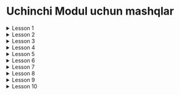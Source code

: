 # Uchinchi Modul uchun mashqlar

<details>
<summary>Lesson 1</summary>
<ul>
<details>
<summary>1.Topshiriq - Oson</summary>

* Name, owner, releaseDate fieldlaridan iborat ProgrammingLanguage classini yarating.
* null qiymatlar ham berib classdan object oling va ekranga chop eting
* Null qiymatini olish jarayonida yuzaga keladigan NullPointerExceptioni catching qiling (tuting)

</details>
</ul>
<ul>
<details>
<summary>2.Topshiriq - Qiyin</summary>

* int[]array=new int[10];
* 10 ta elemnti bor massiv yarating va qiymatlar bilan to'ldiring
* user 1 dan 10 gacha son kiritsin va kirilgan son boyicha massivdagi sonni ekranga chiqaring
* agar user kiritgan son 0 dan kichik yoki 10 dan katta bo'ladigan bo'lsa NoFoundNumberException exceptionini tashlang
* NoFoundNumberException exception classini o'zingiz yarating

</details>
</ul>
<ul>
<details>
<summary>3.Topshiriq - Juda Qiyin</summary>

* Qavat, Rangi, RoomCount va PersonName fieldlardan iborat Home classini yarating
* Class dan object olyapganda fieldlarning qiymati bo'lmasa har bir field uchun o'ziga xos exception oting
* qavat 0 dak kichik bo'lsa -> QavatCantBeLessThanZeroException
* rangi null yoki "" bo'sh bo'ladigan bo'lsa -> RangCantBeBlankException
* roomCount 10 dan kichik bo'lsa -> RoomCountCantBeLessThanTenException
* PersonName null yoki "" bo'sh bo'lsa -> PersonNameCantBeBlankException

</details>
</ul>
</details>
<details>
<summary>Lesson 2</summary>
<ul>
<details>
<summary>1.Topshiriq - Oson</summary>

* Genericdan foydalanib method yozing. Methodga faqat Comparable interfacedan
  voris olgan class kirib kelsin. Method int turini qaytarsin va 2 ta generic tuiridagi
  qiymatlar kirib kelsin. Method ichida 2 la elementni compareTo() methodi orqali solishtirib qiymat qaytaring

</details>
</ul>
<ul>
<details>
<summary>2.Topshiriq - Qiyin</summary>

* Animal, Cat, Dog, Horse, Sheep classlarini yarating
* Hamma hayvonlar Animal classidan extend olsin
* Genericdan foydalanib AnimalHouse classini yarating,
* Ichida Generic fieldi va generic setter,getter methodlari bo'lsin
* AnimalHouse classiga faqat Animaldan extend olgan classlar kirib kelsin

</details>
</ul>
<ul>
<details>
<summary>3.Topshiriq - Juda Qiyin</summary>

* Genericdan foydalanib ArrayListni sodda versiyasini yozing
* Unda add(element),remove(index),get(index),size(),clear(),isEmpty() methodlari bo'lsin
* Va yaratilgan sodda ArrayList ni hamma methodlarini ishlatib qiymatlarini ekranga chop eting

</details>
</ul>
</details>
<details>
<summary>Lesson 3</summary>
<ul>
<details>
<summary>1.Topshiriq - Oson</summary>

* sonlarni saqlovchi uzunligi 30 bo'lgan list yarating. va 100 gacha bo'lgan random sonlar
  bilan to'ldiring. Indexdan foydalangan holda listni qiymatlarini chizing
  Listning sizegacha bo'lgan random son orqali osha indexdagi elementni olib tashlansin
  va qayta chizing elementlarni

</details>
</ul>
<ul>
<details>
<summary>2.Topshiriq - Qiyin</summary>

* Ismlar listini yarating 20 tacha ismlar qoshing dublikat ismlarni ham bo'lsin.
* dublikat ismlarni listdan o'chirib tashlang
* Itirator method orqali list elementlarini ekranga chiqaring

</details>
</ul>
<ul>
<details>
<summary>3.Topshiriq - Juda Qiyin</summary>

* Book classini yarating uni ichida book larni saqlovchi list1 va list2 listlarini yarating
  list1 ni 10 book objectni bilan toldiring. list2 ni esa random son orqali list1dan tanlab olingan
  5 ta element ni bering.
* Ikkala listni ham ekranga chizing
* list1 dan list2 da bor elementlarni ochirib tashlang
* Qaytadan 2la listni ham qayta ekranga chiqaring

</details>
</ul>

</details>
<details>
<summary>Lesson 4</summary>

<ul>
<details>
<summary>1.Topshiriq - Oson</summary>

* Ikkita LinkedList dan foydalanib list yarting. Birinchi listga 10 tacha,
  ikkinchisiga 5 tacha ism bilan to'diring.
* birinchi listdagi elementlarni ikkinchi listga qoshing 15 ta element bo'ladi jami.
* Ikkinchi listning firinchisiga va oxirgisiga o'z ismingizni qo'shing
* Iterator orqali elementlarni chop eting

</details>
</ul>

* 3 - darsdagi ArrayList bilan qilingan tasklarni LinkedList bilan qiling

</details>
<details>
<summary>Lesson 5</summary>
<ul>
<details>
<summary>1.Topshiriq - Oson</summary>

* a dan z gacha bo'lgan harflarni saqlovchi set yarating
  forEach orqali ekranga chop eting

</details>
</ul>
<ul>
<details>
<summary>2.Topshiriq - Oson</summary>

* 1 dan 10 gacha sonlarni TreeSetga saqlang va ekranga chiqaring

</details>
</ul>
<ul>
<details>
<summary>3.Topshiriq - Juda Qiyin</summary>

* Name, Phone fieldlaridan iborat User classini yarating.
  Comparator orqali name ba phone boyicha sortlagan holda TreeSetda saqlang
* Set elementlarini ekranga chizing

</details>
</ul>

</details>
<details>
<summary>Lesson 6</summary>
<ul>
<details>
<summary>1.Topshiriq - Oson</summary>

* 10 ta natural sondan iborat queue yarating
* elementlarni ekranga chop eting
* birinchi sonni ochirib oxirga 100 snoni qoshing
* elementlarni ekranga chop eting

</details>
</ul>
<ul>
<details>
<summary>1.Topshiriq - Oson</summary>

* Name,Phone fieldlaridan iborat User larni saqlovchi PriorityQueue yaraqting
* elementlarini ekranga chiqaring
* peek() methodingi natijaini
* poll() methodini natijasini chiqaring
* elementlarini ekranga chiqaring

</details>
</ul>
</details>
<details>
<summary>Lesson 7</summary>
<ul>
<details>
<summary>1.Topshiriq - Qiyin</summary>

* Name, color, model fiieldlardan iborat Car clasini yarating
* Car classini va price ni saqlovchi map yarating
* map elementlari ekranga chizilsin
* berilgan price chegari bo'yicha yani berilgan pricedan kichik bo'lgan mashinalar malumotlari price bilan ekranga
  chiqaradigan method ham yozing

</details>
</ul>
<ul>
<details>
<summary>2.Topshiriq - Juda Qiyin</summary>

* Uy raqamini va shu uyda yashaydigan Userlar listini saqlovchi map yarating
* User classi name, phone, Role Enum fieldlaridan iborat
* Role Enum classi -> GRANDPA, GRANDMA, FATHER, MOTHER ,CHILD qiymatlardan iborat
* Mapni elementlarini "uy raqami va u uyda yashovchi odamlar" ko'rinishida ekranga chiqaring

</details>
</ul>
<ul>
<details>
<summary>3.Topshiriq - Juda Qiyin</summary>

* Lug'at yaratish
* Uzbekcha so'z va uning bir nechta englishcha tarjimalarini saqlaydigan list dan map yarating
* Uzbekcha so'z -> uning tarjimalari ko'rinishida elementlarni ekranga chizing
* Consoldan uzbekcha so'z kiritilgandan map dan o'shani topib tarjimalarini yozadigan yoki
  englishcha so'z kiritilganda uzbekcha tarjimasini ekranga chiqaradigan method yozing.

</details>
</ul>
</details>
<details>
<summary>Lesson 8</summary>
<ul>
<details>
<summary>1.Topshiriq - Oson</summary>

* Name, color, model fiieldlardan iborat Car clasini yarating
* Car dan iborat list ham yarating
* Iterator orqali ekranga chizing
* ListIterator orqali ekranga chizing

</details>
</ul>
<ul>
<details>
<summary>2.Topshiriq - Qiyin</summary>

* User classi name, phone, Role Enum fieldlaridan iborat
* Role Enum classi -> FATHER, MOTHER ,CHILD qiymatlardan iborat
* 2 ta list yarating shallowCopies and deepCopies degan
* shallowCopies ni user clasining shallow copy lari bilan to'ldiring
* deepCopies ni user clasining deep copy lari bilan to'ldiring
* ListIterator dan foydanalib 2 tomonlama aylanib elementlarni ekranga chizing

</details>
</ul>
<ul>
<details>
<summary>3.Topshiriq - Juda Qiyin</summary>

* Lug'at yaratish
* Uzbekcha so'z va uning bir nechta englishcha tarjimalarini saqlaydigan list dan map yarating
* Uzbekcha so'z -> uning tarjimalari ko'rinishida elementlarni ekranga chizing
* Consoldan uzbekcha so'z kiritilgandan map dan o'shani topib tarjimalarini yozadigan yoki
  englishcha so'z kiritilganda uzbekcha tarjimasini ekranga chiqaradigan method yozing.

</details>
</ul>
</details>
<details>
<summary>Lesson 9</summary>
<ul>
<details>
<summary>1.Topshiriq - Oson</summary>

* Ismlardan iborat uzunligi yigirma bo'lgan massiv yarating
* Uni Collection listiga o'giring va shuffle qiling
* listni soritng qilib optionalga orab bervoring
* optional bo'sh bo'lmasa optionaldan listni olib list elementlarini chop eting

</details>
</ul>
<ul>
<details>
<summary>2.Topshiriq - Qiyin</summary>

* SOLID ning har bir prinsibiga to'gri keladigan struktura misol sifatida yozing

</details>
</ul>
</details>
<details>
<summary>Lesson 10</summary>
<ul>
<details>
<summary>1.Topshiriq - Oson</summary>

* Uzbekcha englishcha so'zlardan map yarating uni propertiesga saqlang
* keyin ekranga chop eting

</details>
</ul>
<ul>
<details>
<summary>2.Topshiriq - Qiyin</summary>

* 1 - topshiriq ga qoshimcha qilib lugatni i18n da foydalaning

</details>
</ul>
</details>
